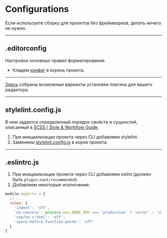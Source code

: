 # Configurations

Если используете сборку для проектов без фреймворков, делать ничего не нужно.

------------------------------------------

## .editorconfig

Настройка основных правил форматирования.

* Кладем [конфиг](../src/.editorconfig) в корень проекта.

------------------------------------------

[Здесь](https://editorconfig.org/#download) собраны возможные варианты установки плагина для вашего редактора.

------------------------------------------

## stylelint.config.js

В нем задается определенный порядок свойств и сущностей, описанный в [SCSS | Style & Workflow Guide](../../scss).

1. При инициализации проекта через CLI добавляем stylelint.
2. Заменяем [stylelint.config.js](../src/stylelint.config.js) в корне проекта.

------------------------------------------

## .eslintrc.js

1. При инициализации проекта через CLI добавляем eslint (должен быть `plugin:nuxt/recommended`).
2. Добавляем некоторые исключения:

```js
module.exports = {
  // ...
  rules: {
    'indent': 'off',
    'no-console': process.env.NODE_ENV === 'production' ? 'error' : 'off',
    'vue/no-v-html': 'off',
    'space-before-function-paren': 'off'
  }
}
```
